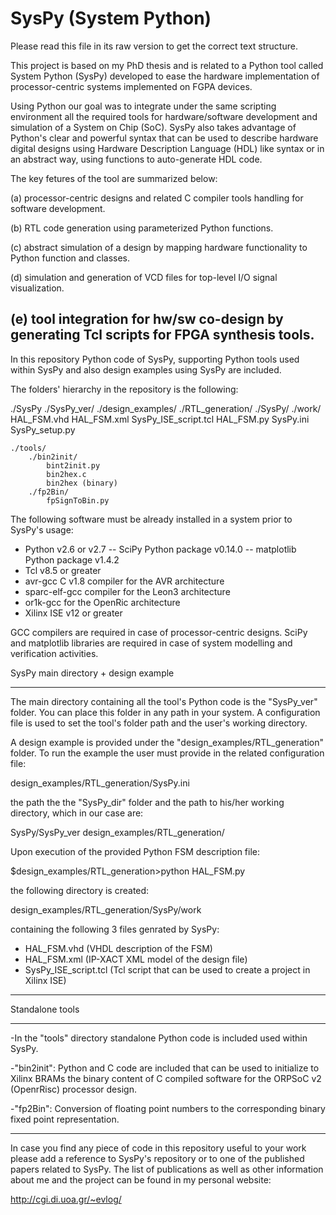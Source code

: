 SysPy (System Python)
===============================================================================
Please read this file in its raw version to get the correct text structure.

This project is based on my PhD thesis and is related to a Python tool called
System Python (SysPy) developed to ease the hardware implementation of 
processor-centric systems implemented on FGPA devices. 

Using Python our goal was to integrate under the same scripting environment all 
the required tools for hardware/software development and simulation of a 
System on Chip (SoC). SysPy also takes advantage of Python's clear and powerful 
syntax that can be used to describe hardware digital designs using Hardware 
Description Language (HDL) like syntax or in an abstract way, using functions 
to auto-generate HDL code.

The key fetures of the tool are summarized below:

(a) processor-centric designs and related C compiler tools handling for software 
    development.

(b) RTL code generation using parameterized Python functions.

(c) abstract simulation of a design by mapping hardware functionality to Python 
    function and classes.

(d) simulation and generation of VCD files for top-level I/O signal 
    visualization.

(e) tool integration for hw/sw co-design by generating Tcl scripts for FPGA 
    synthesis tools.
-------------------------------------------------------------------------------

In this repository Python code of SysPy, supporting Python tools used within 
SysPy and also design examples using SysPy are included.

The folders' hierarchy in the repository is the following:

./SysPy
    ./SysPy_ver/
    ./design_examples/
        ./RTL_generation/
            ./SysPy/
                ./work/
                    HAL_FSM.vhd
                    HAL_FSM.xml
                    SysPy_ISE_script.tcl
            HAL_FSM.py
            SysPy.ini
            SysPy_setup.py
            
    ./tools/
        ./bin2init/
            bint2init.py
            bin2hex.c
            bin2hex (binary)
        ./fp2Bin/
            fpSignToBin.py

The following software must be already installed in a system prior to SysPy's usage:
- Python v2.6 or v2.7
    -- SciPy Python package v0.14.0
    -- matplotlib Python package v1.4.2
- Tcl v8.5 or greater
- avr-gcc C v1.8 compiler for the AVR architecture
- sparc-elf-gcc compiler for the Leon3 architecture
- or1k-gcc for the OpenRic architecture
- Xilinx ISE v12 or greater

GCC compilers are required in case of processor-centric designs. SciPy and
matplotlib libraries are required in case of system modelling and verification
activities.

SysPy main directory + design example
***************
The main directory containing all the tool's Python code is the "SysPy_ver"
folder. You can place this folder in any path in your system. A configuration
file is used to set the tool's folder path and the user's working directory.

A design example is provided under the "design_examples/RTL_generation" folder.
To run the example the user must provide in the related configuration file:

design_examples/RTL_generation/SysPy.ini

the path the the "SysPy_dir" folder and the path to his/her working directory,
which in our case are:

SysPy/SysPy_ver
design_examples/RTL_generation/

Upon execution of the provided Python FSM description file:

$design_examples/RTL_generation>python HAL_FSM.py

the following directory is created:

design_examples/RTL_generation/SysPy/work

containing the following 3 files genrated by SysPy:

- HAL_FSM.vhd (VHDL description of the FSM)
- HAL_FSM.xml (IP-XACT XML model of the design file)
- SysPy_ISE_script.tcl (Tcl script that can be used to create a project in 
                        Xilinx ISE)
***************

Standalone tools			
***************			
-In the "tools" directory standalone Python code is included used within SysPy.

-"bin2init": Python and C code are included that can be used
 to initialize to Xilinx BRAMs the binary content of C compiled software for 
 the ORPSoC v2 (OpenrRisc) processor design. 

-"fp2Bin": Conversion of floating point numbers to the corresponding binary 
 fixed point representation.
***************

In case you find any piece of code in this repository useful to your work please
add a reference to SysPy's repository or to one of the published papers related 
to SysPy. The list of publications as well as other information about me and the 
project can be found in my personal website:

http://cgi.di.uoa.gr/~evlog/





